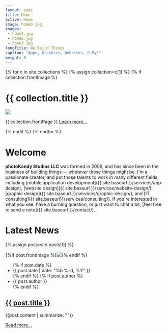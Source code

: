 ```yaml
---
layout: page
title: Home
active: Home
image: home0.jpg
images:
 - home1.jpg
 - home2.jpg
 - home3.jpg
longTitle: We Build Things
caption: "Apps, Graphics, Websites, O My!"
weight: 0
---
```

<div class="card-collection">
{% for c in site.collections %}
  {% assign collection=c[1] %}
  {% if collection.frontImage %}
<div class="card" onclick='window.location.href="{{ site.baseurl }}{{ collection.url }}"'>
<h1>{{ collection.title }}</h1>
<img src="{{ site.baseurl }}/images/{{ collection.frontImage }}" />
<p>{{ collection.frontPage }} <a href="{{ site.baseurl }}{{ collection.url }}">Learn more...</a></p>
</div>
  {% endif %}
{% endfor %}
</div>

# Welcome

**photoKandy Studios LLC** was formed in 2009, and has since been in the business of building things -- *whatever* those things
might be. I'm a passionate creator, and put those talents to work in many different fields, including
[mobile application development]({{ site.baseurl }}/services/app-design),
[website design]({{ site.baseurl }}/services/website-design/), [graphic design]({{ site.baseurl }}/services/graphic-design/), and
[IT consulting]({{ site.baseurl}}/services/consulting/). If you're interested in what you see, have a burning question,
or just want to chat a bit, [feel free to send a note]({{ site.baseurl }}/contact/).

# Latest News

{% assign post=site.posts[0] %}
<div class="post" style="clear: both">
  <div class="card right">
  {%if post.frontImage %}<img src="{{site.baseurl}}/images/{{post.frontImage}}" />{% endif %}
  <ul class="fa-ul">
    {% if post.date %}<li><i class="fa fa-li fa-calendar"></i> {{ post.date | date: "%b %-d, %Y" }}</li>{% endif %}
    {% if post.author %}<li><i class="fa fa-li fa-user"></i> {{ post.author }}</li>{% endif %}
  </ul>
  </div>
  <h2><a href="{{ post.url | prepend: site.baseurl }}">{{ post.title }}</a></h2>
  {{post.content | summarize: "<more></more>"}}<p><a href="{{ post.url | prepend: site.baseurl }}">Read more...</a></p>
</div>
<div style="clear: both"></div>

